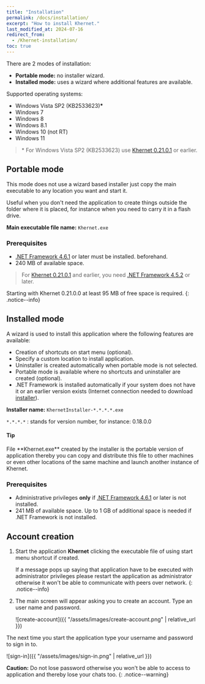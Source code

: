```yaml
---
title: "Installation"
permalink: /docs/installation/
excerpt: "How to install Khernet."
last_modified_at: 2024-07-16
redirect_from:
  - /Khernet-installation/
toc: true
---
```


There are 2 modes of installation:
- **Portable mode:** no installer wizard.
- **Installed mode:** uses a wizard where additional features are available.

Supported operating systems:
- Windows Vista SP2 (KB2533623)**\***
- Windows 7
- Windows 8
- Windows 8.1
- Windows 10 (not RT)
- Windows 11

> \* For Windows Vista SP2 (KB2533623) use [Khernet 0.21.0.1](https://github.com/lemalcs/Khernet/releases/tag/v0.21.0.1) or earlier.

## Portable mode
This mode does not use a wizard based installer just copy the main executable to any location you want and start it.

Useful when you don't need the application to create things outside the folder where it is placed, for instance when you need to carry it in a flash drive.

**Main executable file name:** `Khernet.exe`


### Prerequisites
- [.NET Framework 4.6.1](https://dotnet.microsoft.com/en-us/download/dotnet-framework/thank-you/net461-offline-installer) or later must be installed.
beforehand.
- 240 MB of available space.

> For [Khernet 0.21.0.1](https://github.com/lemalcs/Khernet/releases/tag/v0.21.0.1) and earlier, you need [.NET Framework 4.5.2](https://download.microsoft.com/download/E/2/1/E21644B5-2DF2-47C2-91BD-63C560427900/NDP452-KB2901907-x86-x64-AllOS-ENU.exe) or later.

Starting with Khernet 0.21.0.0 at least 95 MB of free space is required.
{: .notice--info}

## Installed mode
A wizard is used to install this application where the following features are available:
- Creation of shortcuts on start menu (optional).
- Specify a custom location to install application.
- Uninstaller is created automatically when portable mode is not selected.
- Portable mode is available where no shortcuts and uninstaller are created (optional).
- .NET Framework is installed automatically if your system does not have it or an earlier version exists (Internet connection needed to download [installer]((https://download.microsoft.com/download/E/2/1/E21644B5-2DF2-47C2-91BD-63C560427900/NDP452-KB2901907-x86-x64-AllOS-ENU.exe))).

**Installer name:** `KhernetInstaller-*.*.*.*.exe`

`*.*.*.*` : stands for version number, for instance: 0.18.0.0

<div class="notice--success" markdown="1">
  <h4 class="no_toc"><i class="fas fa-lightbulb"></i> Tip</h4>
  File **Khernet.exe** created by the installer is the portable version of application thereby you can copy and distribute this file to other machines or even other locations of the same machine and launch another instance of Khernet.
</div>


### Prerequisites

- Administrative privileges **only** if [.NET Framework 4.6.1](https://dotnet.microsoft.com/en-us/download/dotnet-framework/thank-you/net461-offline-installer) or later is not installed.
- 241 MB of available space. Up to 1 GB of additional space is needed if .NET Framework is not installed.


## Account creation

1. Start the application **Khernet** clicking the executable file of using start menu shortcut if created.

    If a message pops up saying that application have to be executed with administrator privileges 
    please restart the application as administrator otherwise it won't be able to communicate with peers over network.
    {: .notice--info}


2. The main screen will appear asking you to create an account. Type an user name and password.

    ![create-account]({{ "/assets/images/create-account.png" | relative_url }})



The next time you start the application type your username and password to sign in to.

![sign-in]({{ "/assets/images/sign-in.png" | relative_url }})

**Caution:** Do not lose password otherwise you won't be able to access to application and thereby lose your chats too.
{: .notice--warning}
